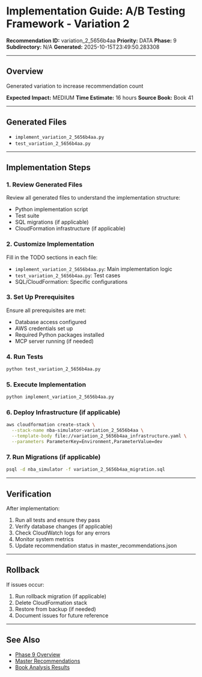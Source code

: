 # Implementation Guide: A/B Testing Framework - Variation 2

**Recommendation ID:** variation_2_5656b4aa
**Priority:** DATA
**Phase:** 9
**Subdirectory:** N/A
**Generated:** 2025-10-15T23:49:50.283308

---

## Overview

Generated variation to increase recommendation count

**Expected Impact:** MEDIUM
**Time Estimate:** 16 hours
**Source Book:** Book 41

---

## Generated Files

- `implement_variation_2_5656b4aa.py`
- `test_variation_2_5656b4aa.py`

---

## Implementation Steps

### 1. Review Generated Files

Review all generated files to understand the implementation structure:
- Python implementation script
- Test suite
- SQL migrations (if applicable)
- CloudFormation infrastructure (if applicable)

### 2. Customize Implementation

Fill in the TODO sections in each file:
- `implement_variation_2_5656b4aa.py`: Main implementation logic
- `test_variation_2_5656b4aa.py`: Test cases
- SQL/CloudFormation: Specific configurations

### 3. Set Up Prerequisites

Ensure all prerequisites are met:
- Database access configured
- AWS credentials set up
- Required Python packages installed
- MCP server running (if needed)

### 4. Run Tests

```bash
python test_variation_2_5656b4aa.py
```

### 5. Execute Implementation

```bash
python implement_variation_2_5656b4aa.py
```

### 6. Deploy Infrastructure (if applicable)

```bash
aws cloudformation create-stack \
  --stack-name nba-simulator-variation_2_5656b4aa \
  --template-body file://variation_2_5656b4aa_infrastructure.yaml \
  --parameters ParameterKey=Environment,ParameterValue=dev
```

### 7. Run Migrations (if applicable)

```bash
psql -d nba_simulator -f variation_2_5656b4aa_migration.sql
```

---

## Verification

After implementation:
1. Run all tests and ensure they pass
2. Verify database changes (if applicable)
3. Check CloudWatch logs for any errors
4. Monitor system metrics
5. Update recommendation status in master_recommendations.json

---

## Rollback

If issues occur:
1. Run rollback migration (if applicable)
2. Delete CloudFormation stack
3. Restore from backup (if needed)
4. Document issues for future reference

---

## See Also

- [Phase 9 Overview](/Users/ryanranft/nba-simulator-aws/docs/phases/phase_9/)
- [Master Recommendations](/Users/ryanranft/nba-mcp-synthesis/analysis_results/master_recommendations.json)
- [Book Analysis Results](/Users/ryanranft/nba-mcp-synthesis/analysis_results/)
